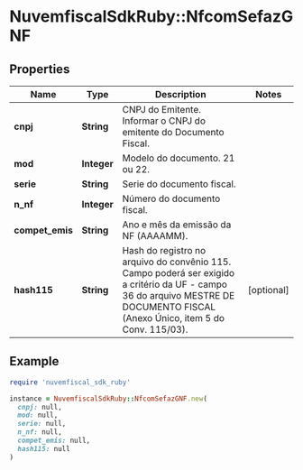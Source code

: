 # NuvemfiscalSdkRuby::NfcomSefazGNF

## Properties

| Name | Type | Description | Notes |
| ---- | ---- | ----------- | ----- |
| **cnpj** | **String** | CNPJ do Emitente.  Informar o CNPJ do emitente do Documento Fiscal. |  |
| **mod** | **Integer** | Modelo do documento.  21 ou 22. |  |
| **serie** | **String** | Serie do documento fiscal. |  |
| **n_nf** | **Integer** | Número do documento fiscal. |  |
| **compet_emis** | **String** | Ano e mês da emissão da NF (AAAAMM). |  |
| **hash115** | **String** | Hash do registro no arquivo do convênio 115.  Campo poderá ser exigido a critério da UF - campo 36 do arquivo MESTRE DE DOCUMENTO FISCAL (Anexo Único, item 5 do Conv. 115/03). | [optional] |

## Example

```ruby
require 'nuvemfiscal_sdk_ruby'

instance = NuvemfiscalSdkRuby::NfcomSefazGNF.new(
  cnpj: null,
  mod: null,
  serie: null,
  n_nf: null,
  compet_emis: null,
  hash115: null
)
```


